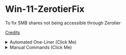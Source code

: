 # Win-11-ZerotierFix
To fix SMB shares not being accessible through Zerotier

[Credits](https://github.com/zerotier/ZeroTierOne/issues/1671)
<details>
   <summary>Automated One-Liner (Click Me)</summary>

   Copy and paste the following into your Windows 11 Terminal or Powershell with admin priviledges:
   ```
   irm https://raw.githubusercontent.com/8mpty/Win-11-ZerotierFix/main/Win-11-Zerotier-SMBFix.ps1 | iex
   ```
</details>
<details>
   <summary>Manual Commands (Click Me)</summary>
   Commands:
   
   1. Open Terminal/Powershell on your Windows 11 PC with Admin Priviledges.
   
   2. Copy and paste the following code into the command line and click enter:
      ```
      Get-NetConnectionProfile | Where-Object "InterfaceAlias" -like "Zero*"
      ```
      And check if the network catergory is Public. 
   4. If the ```NetworkCategory``` is ```Public```, then copy and paste this code into the command line:
      ```
      Get-NetConnectionProfile | Where-Object "InterfaceAlias" -like "Zero*" | Set-NetConnectionProfile -NetworkCategory Private
      ```
      Which is to set the ```NetworkCategory``` to ```Private``` in order for SMB shares on Windows 11 to work with Zerotier.
   5. If your ```NetworkCategory``` is already ```Private``` and not working, that means you have another problem with Zerotier which could be a bunch of factors for you to figure out.
</details>
